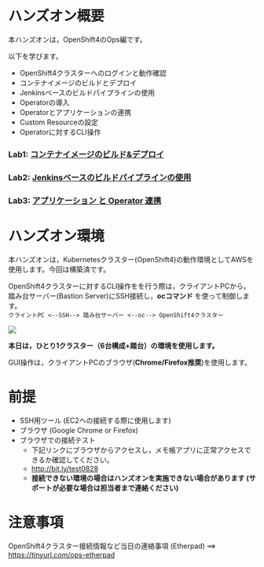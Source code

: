# ハンズオン概要
本ハンズオンは，OpenShift4のOps編です。  

以下を学びます。
- OpenShift4クラスターへのログインと動作確認
- コンテナイメージのビルドとデプロイ
- Jenkinsベースのビルドパイプラインの使用
- Operatorの導入
- Operatorとアプリケーションの連携
- Custom Resourceの設定
- Operatorに対するCLI操作

### Lab1: [コンテナイメージのビルド&デプロイ](Lab1)
### Lab2: [Jenkinsベースのビルドパイプラインの使用](Lab2)
### Lab3: [アプリケーション と Operator 連携](Lab3)

# ハンズオン環境
本ハンズオンは，Kubernetesクラスター(OpenShift4)の動作環境としてAWSを使用します。今回は構築済です。  

OpenShift4クラスターに対するCLI操作をを行う際は，クライアントPCから，踏み台サーバー(Bastion Server)にSSH接続し，**ocコマンド** を使って制御します。  
`クライントPC <--SSH--> 踏み台サーバー <--oc--> OpenShift4クラスター`

![](images/handson-env.png)

**本日は，ひとり1クラスター（6台構成+踏台）の環境を使用します。**

GUI操作は，クライアントPCのブラウザ(**Chrome/Firefox推奨**)を使用します。  

# 前提
- SSH用ツール (EC2への接続する際に使用します)
- ブラウザ (Google Chrome or Firefox)
- ブラウザでの接続テスト
  - 下記リンクにブラウザからアクセスし，メモ帳アプリに正常アクセスできるか確認してください。
  - http://bit.ly/test0828
  - **接続できない環境の場合はハンズオンを実施できない場合があります (サポートが必要な場合は担当者まで連絡ください)**

# 注意事項
OpenShift4クラスター接続情報など当日の連絡事項 (Etherpad) ==> https://tinyurl.com/ops-etherpad
